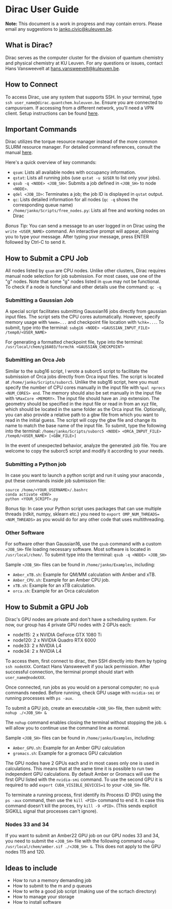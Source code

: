 # Dirac User Guide

**Note:** This document is a work in progress and may contain errors. Please email any suggestions to janko.civic@kuleuven.be.

## What is Dirac?

Dirac serves as the computer cluster for the division of quantum chemistry and physical chemistry at KU Leuven. For any questions or issues, contact Hans Vansweevelt at hans.vansweevelt@kuleuven.be.

## How to Connect

To access Dirac, use any system that supports SSH. In your terminal, type `ssh user_name@dirac.quantchem.kuleuven.be`. Ensure you are connected to campusroam. If accessing from a different network, you'll need a VPN client. Setup instructions can be found [here](https://it-support.set.kuleuven.be/support/solutions/articles/7000071607#private).

## Important Commands

Dirac utilizes the torque resource manager instead of the more common SLURM resource manager. For detailed command references, consult the manual [here](http://docs.adaptivecomputing.com/torque/6-1-0/adminGuide/torqueAdminGuide-6.1.0.pdf).

Here's a quick overview of key commands:

- `qsum`: Lists all available nodes with occupancy information.
- `qstat`: Lists all running jobs (use `qstat -u $USER` to list only your jobs).
- `qsub -q <NODE> <JOB_SH>`: Submits a job defined in `<JOB_SH>` to node `<NODE>`.
- `qdel <JOB_ID>`: Terminates a job; the job ID is displayed in `qstat` output.
- `qc`: Lists detailed information for all nodes (`qc -q` shows the corresponding queue name)
- `/home/janko/Scripts/free_nodes.py`: Lists all free and working nodes on Dirac

_Bonus Tip:_ You can send a message to an user logged in on Dirac using the `write <USER_NAME>` command. An interactive prompt will appear, allowing you to type your message. After typing your message, press ENTER followed by Ctrl-C to send it.

## How to Submit a CPU Job

All nodes listed by `qsum` are CPU nodes. Unlike other clusters, Dirac requires manual node selection for job submission. For most cases, use one of the "g" nodes. Note that some "g" nodes listed in `qsum` may not be functional. To check if a node is functional and other details use the command:
`qc -q`

### Submitting a Gaussian Job

A special script facilitates submitting Gaussian16 jobs directly from gaussian input files. The script sets the CPU cores automatically. However, specify memory usage with `%mem=...` and checkpoint file location with `%chk=...`. To submit, type into the terminal:
`subg16 <NODE> <GAUSSIAN_INPUT_FILE> /temp0/<USER_NAME>`

For generating a formatted checkpoint file, type into the terminal:
`/usr/local/chem/g16A03/formchk <GAUSSIAN_CHECKPOINT>`

### Submitting an Orca Job

Similar to the subg16 script, I wrote a suborc5 script to facilitate the submission of Orca jobs directly from Orca input files. The script is located at `/home/janko/Scripts/suborc5`. Unlike the subg16 script, here you must specify the number of CPU cores manually in the input file with `%pal nprocs <NUM_CORES> end`. The memory should also be set manually in the input file with `%MaxCore <MEMORY>`. The input file should have an .inp extension. The geometry should be specified in the input file or read in from an xyz file, which should be located in the same folder as the Orca input file. Optionally, you can also provide a relative path to a gbw file from which you want to read in the initial guess. The script will copy the gbw file and change its name to match the base name of the input file. To submit, type the following into the terminal:
`/home/janko/Scripts/suborc5 <NODE> <ORCA_INPUT_FILE> /temp0/<USER_NAME> [<GBW_FILE>]`

In the event of unexpected behavior, analyze the generated .job file. You are welcome to copy the suborc5 script and modify it according to your needs.

### Submitting a Python job

In case you want to launch a python script and run it using your anaconda <ENV>, put these commands inside job submission file:
```
source /home/<YOUR_USERNAME>/.bashrc
conda activate <ENV>
python <YOUR_SCRIPT>.py
```
Bonus tip:
In case your Python script uses packages that can use multiple threads (rdkit, numpy, sklearn etc.) you need to `export OMP_NUM_THREADS=<NUM_THREADS>` as you would do for any other code that uses multithreading.

### Other Software

For software other than Gaussian16, use the `qsub` command with a custom `<JOB_SH>` file loading necessary software. Most software is located in `/usr/local/chem/`.
To submit type into the terminal:
`qsub -q <NODE> <JOB_SH>`

Sample `<JOB_SH>` files can be found in `/home/janko/Examples`, including:
- `Amber_xTB.sh`: Example for QM/MM calculation with Amber and xTB.
- `Amber_CPU.sh`: Example for an Amber CPU job.
- `xTB.sh`: Example for an xTB calculation.
- `orca.sh`: Example for an Orca calculation

## How to Submit a GPU Job

Dirac's GPU nodes are private and don't have a scheduling system. For now, our group has 4 private GPU nodes with 2 GPUs each:
- node115: 2 x NVIDIA GeForce GTX 1080 Ti
- node120: 2 x NVIDIA Quadro RTX 6000
- node33: 2 x NVIDIA L4
- node34: 2 x NVIDIA L4

To access them, first connect to dirac, then SSH directly into them by typing `ssh nodeXXX`. Contact Hans Vansweevelt if you lack permission. After successful connection, the terminal prompt should start with `user_name@nodeXXX`.

Once connected, run jobs as you would on a personal computer; no `qsub` commands needed. Before running, check GPU usage with `nvidia-smi` or running processes with `ps -aux`.

To submit a GPU job, create an executable `<JOB_SH>` file, then submit with:
`nohup ./<JOB_SH> &`

The `nohup` command enables closing the terminal without stopping the job. `&` will allow you to continue use the command line as normal.

Sample `<JOB_SH>` files can be found in `/home/janko/Examples`, including:
- `Amber_GPU.sh`: Example for an Amber GPU calculation
- `gromacs.sh`: Example for a gromacs GPU calculation

The GPU nodes have 2 GPUs each and in most cases only one is used in calculations. This means that at the same time it is possible to run two independent GPU calculations. By default Amber or Gromacs will use the first GPU listed with the `nvidia-smi` command. To use the second GPU it is required to add `export CUDA_VISIBLE_DEVICES=1` to your `<JOB_SH>` file.

To terminate a running process, first identify its Process ID (PID) using the `ps -aux` command, then use the `kill <PID>` command to end it.
In case this command doesn't kill the proces, try `kill -9 <PID>`. (This sends explicit SIGKILL signal that processes can't ignore).

### Nodes 33 and 34
If you want to submit an Amber22 GPU job on our GPU nodes 33 and 34, you need to submit the `<JOB_SH>` file with the following command `nohup /usr/local/chem/amber.sif ./<JOB_SH> &`. This does not apply to the GPU nodes 115 and 120.

## Ideas to include
- How to run a memory demanding job
- How to submit to the m and p queues
- How to write a good job script (making use of the scrtach directory)
- How to manage your storage
- How to install software

